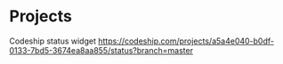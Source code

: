 # Projects

Codeship status widget
https://codeship.com/projects/a5a4e040-b0df-0133-7bd5-3674ea8aa855/status?branch=master
